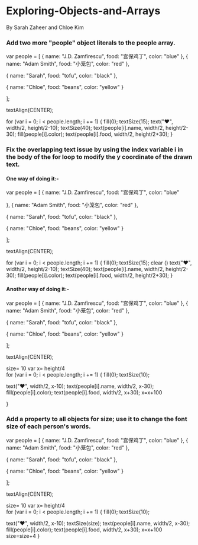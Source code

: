 # Exploring-Objects-and-Arrays
By Sarah Zaheer and Chloe Kim


### Add two more "people" object literals to the people array.

var people = [
  {
    name: "J.D. Zamfirescu",
    food: "宫保鸡丁",
    color: "blue"
  },
  {
    name: "Adam Smith",
    food: "小笼包",
    color: "red"
  },
  
  {
    name: "Sarah",
    food: "tofu",
    color: "black"
  },
  
  {
    name: "Chloe",
    food: "beans",
    color: "yellow"
  }

  
  
];

textAlign(CENTER);

for (var i = 0; i < people.length; i += 1) {
  fill(0);
  textSize(15);
  text("❤️", width/2, height/2-10);
  textSize(40);
  text(people[i].name, width/2, height/2-30);
  fill(people[i].color);
  text(people[i].food, width/2, height/2+30);
}

### Fix the overlapping text issue by using the index variable i in the body of the for loop to modify the y coordinate of the drawn text.

#### One way of doing it:-

var people = [
  {
    name: "J.D. Zamfirescu",
    food: "宫保鸡丁",
    color: "blue"
    
    
  },
  {
    name: "Adam Smith",
    food: "小笼包",
    color: "red"
  },
  
  {
    name: "Sarah",
    food: "tofu",
    color: "black"
  },
  
  {
    name: "Chloe",
    food: "beans",
    color: "yellow"
  }

  
  
];

textAlign(CENTER);

for (var i = 0; i < people.length; i += 1) {
  fill(0);
  textSize(15);
  clear ()
  text("❤️", width/2, height/2-10);
  textSize(40);
  text(people[i].name, width/2, height/2-30);
  fill(people[i].color);
  text(people[i].food, width/2, height/2+30);
}

#### Another way of doing it:-

var people = [
  {
    name: "J.D. Zamfirescu",
    food: "宫保鸡丁",
    color: "blue"
  },
  {
    name: "Adam Smith",
    food: "小笼包",
    color: "red"
  },
  
  {
    name: "Sarah",
    food: "tofu",
    color: "black"
  },
  
  {
    name: "Chloe",
    food: "beans",
    color: "yellow"
  }

  
  
];

textAlign(CENTER);

size= 10 
  var x= height/4  
for (var i = 0; i < people.length; i += 1) {
  fill(0);
  textSize(10);
	

  text("❤️", width/2, x-10);
  text(people[i].name, width/2, x-30);
  fill(people[i].color);
  text(people[i].food, width/2, x+30);
  x=x+100
 
}

### Add a property to all objects for size; use it to change the font size of each person's words.

var people = [
  {
    name: "J.D. Zamfirescu",
    food: "宫保鸡丁",
    color: "blue"
  },
  {
    name: "Adam Smith",
    food: "小笼包",
    color: "red"
  },
  
  {
    name: "Sarah",
    food: "tofu",
    color: "black"
  },
  
  {
    name: "Chloe",
    food: "beans",
    color: "yellow"
  }

  
  
];

textAlign(CENTER);

size= 10 
  var x= height/4  
for (var i = 0; i < people.length; i += 1) {
  fill(0);
  textSize(10);
	

  text("❤️", width/2, x-10);
  textSize(size);
  text(people[i].name, width/2, x-30);
  fill(people[i].color);
  text(people[i].food, width/2, x+30);
  x=x+100
  size=size+4
}







